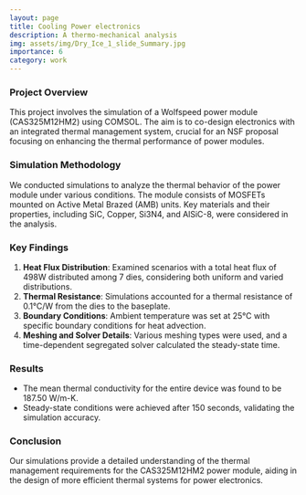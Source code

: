 ```yaml
---
layout: page
title: Cooling Power electronics
description: A thermo-mechanical analysis
img: assets/img/Dry_Ice_1_slide_Summary.jpg
importance: 6
category: work
---
```


### Project Overview

This project involves the simulation of a Wolfspeed power module (CAS325M12HM2) using COMSOL. The aim is to co-design electronics with an integrated thermal management system, crucial for an NSF proposal focusing on enhancing the thermal performance of power modules.

### Simulation Methodology

We conducted simulations to analyze the thermal behavior of the power module under various conditions. The module consists of MOSFETs mounted on Active Metal Brazed (AMB) units. Key materials and their properties, including SiC, Copper, Si3N4, and AlSiC-8, were considered in the analysis.

### Key Findings

1. **Heat Flux Distribution**: Examined scenarios with a total heat flux of 498W distributed among 7 dies, considering both uniform and varied distributions.
2. **Thermal Resistance**: Simulations accounted for a thermal resistance of 0.1°C/W from the dies to the baseplate.
3. **Boundary Conditions**: Ambient temperature was set at 25°C with specific boundary conditions for heat advection.
4. **Meshing and Solver Details**: Various meshing types were used, and a time-dependent segregated solver calculated the steady-state time.

### Results

- The mean thermal conductivity for the entire device was found to be 187.50 W/m-K.
- Steady-state conditions were achieved after 150 seconds, validating the simulation accuracy.

### Conclusion

Our simulations provide a detailed understanding of the thermal management requirements for the CAS325M12HM2 power module, aiding in the design of more efficient thermal systems for power electronics.